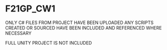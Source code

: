 # F21GP_CW1

ONLY C# FILES FROM PROJECT HAVE BEEN UPLOADED
ANY SCRIPTS CREATED OR SOURCED HAVE BEEN INCLUDED AND REFERENCED WHERE NECESSARY

FULL UNITY PROJECT IS NOT INCLUDED
